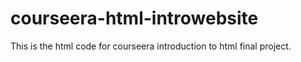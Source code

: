 # courseera-html-introwebsite
This is the html code for courseera introduction to html final project.
